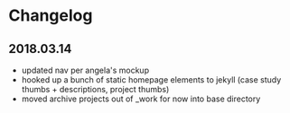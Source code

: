 # Changelog

## 2018.03.14

- updated nav per angela's mockup
- hooked up a bunch of static homepage elements to jekyll (case study thumbs + descriptions, project thumbs)
- moved archive projects out of _work for now into base directory
